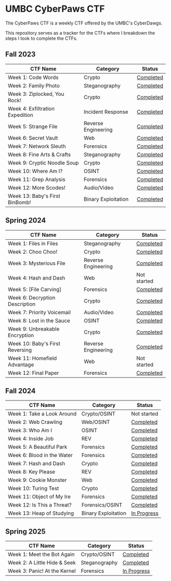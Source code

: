 # UMBC CyberPaws CTF
The CyberPaws CTF is a weekly CTF offered by the UMBC's CyberDawgs.

This repository serves as a tracker for the CTFs where I breakdown the steps I took to complete the CTFs.

## Fall 2023
| CTF Name | Category | Status | 
|---       |---       |---     |
| Week 1: Code Words | Crypto | [Completed](Fall-2023/Week1/) |
| Week 2: Family Photo | Steganography | [Completed](Fall-2023/Week2/) |
| Week 3: Ziplocked, You Rock! | Crypto |  [Completed](Fall-2023/Week3/) |
| Week 4: Exfiltration Expedition | Incident Response |  [Completed](Fall-2023/Week4/) |
| Week 5: Strange File | Reverse Engineering |  [Completed](Fall-2023/Week5/) |
| Week 6: Secret Vault | Web |  [Completed](Fall-2023/Week6/) |
| Week 7: Network Sleuth | Forensics |  [Completed](Fall-2023/Week7/) |
| Week 8: Fine Arts & Crafts | Steganography |  [Completed](Fall-2023/Week8/) |
| Week 9: Cryptic Noodle Soup | Crypto |  [Completed](Fall-2023/Week9/) |
| Week 10: Where Am I? | OSINT |  [Completed](Fall-2023/Week10/) |
| Week 11: Grep Analysis | Forensics |  [Completed](Fall-2023/Week11/) |
| Week 12: More Scodes! | Audio/Video |  [Completed](Fall-2023/Week12/) |
| Week 13: Baby's First BinBomb! | Binary Exploitation |  [Completed](Fall-2023/Week13/) |

## Spring 2024
| CTF Name | Category | Status | 
|---       |---       |---     |
| Week 1: Files in Files | Steganography | [Completed](Spring-2024/Week1/) |
| Week 2: Choo Choo! | Crypto | [Completed](Spring-2024/Week2/)  |
| Week 3: Mysterious File | Reverse Engineering |  [Completed](Spring-2024/Week3/) |
| Week 4: Hash and Dash | Web |  Not started |
| Week 5: [File Carving] | Forensics |  [Completed](Spring-2024/Week5/) |
| Week 6: Decryption Description | Crypto |  [Completed](Spring-2024/Week6/) |
| Week 7: Priority Voicemail | Audio/Video |  [Completed](Spring-2024/Week7/) |
| Week 8: Lost in the Sauce | OSINT | [Completed](Spring-2024/Week8/) |
| Week 9: Unbreakable Encryption | Crypto |  [Completed](Spring-2024/Week9/) |
| Week 10: Baby's First Reversing | Reverse Engineering |  [Completed](Spring-2024/Week10/) |
| Week 11: Homefield Advantage | Web |  Not started |
| Week 12: Final Paper | Forensics |  [Completed](Spring-2024/Week12/) |

## Fall 2024
| CTF Name | Category | Status | 
|---       |---       |---     |
| Week 1: Take a Look Around | Crypto/OSINT | Not started |
| Week 2: Web Crawling | Web/OSINT | [Completed](Fall-2024/Week2/)  |
| Week 3:  Who Am I | OSINT | [Completed](Fall-2024/Week3/)  |
| Week 4:  Inside Job | REV | [Completed](Fall-2024/Week4/)  |
| Week 5:  A Beautiful Park | Forensics | [Completed](Fall-2024/Week5/)  |
| Week 6:  Blood in the Water | Forensics | [Completed](Fall-2024/Week6/)  |
| Week 7:  Hash and Dash | Crypto | [Completed](Fall-2024/Week7/)  |
| Week 8:  Key Please | REV | [Completed](Fall-2024/Week8/)  |
| Week 9:  Cookie Monster | Web | [Completed](Fall-2024/Week9/)  |
| Week 10:  Turing Test | Crypto | [Completed](Fall-2024/Week10/)  |
| Week 11:  Object of My Ire | Forensics | [Completed](Fall-2024/Week11/)  |
| Week 12:  Is This a Threat? | Forensics/OSINT | [Completed](Fall-2024/Week12/)  |
| Week 13:  Heap of Studying | Binary Exploitation | [In Progress](Fall-2024/Week13/)  |

## Spring 2025
| CTF Name | Category | Status | 
|---       |---       |---     |
| Week 1: Meet the Bot Again | Crypto/OSINT | [Completed](Spring-2025/Week1/) |
| Week 2: A Little Hide & Seek | Steganography | [Completed](Spring-2025/Week2/) |
| Week 3: Panic! At the Kernel | Forensics | [In Progress](Spring-2025/Week3/) |
